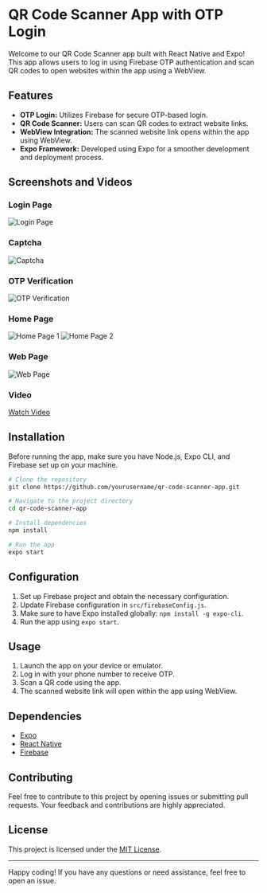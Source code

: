 

# QR Code Scanner App with OTP Login

Welcome to our QR Code Scanner app built with React Native and Expo! This app allows users to log in using Firebase OTP authentication and scan QR codes to open websites within the app using a WebView.

## Features

- **OTP Login:** Utilizes Firebase for secure OTP-based login.
- **QR Code Scanner:** Users can scan QR codes to extract website links.
- **WebView Integration:** The scanned website link opens within the app using WebView.
- **Expo Framework:** Developed using Expo for a smoother development and deployment process.

## Screenshots and Videos

### Login Page
![Login Page](https://res.cloudinary.com/dqhyudo4x/image/upload/v1708659848/Q1_cnt6gd.jpg)

### Captcha
![Captcha](https://res.cloudinary.com/dqhyudo4x/image/upload/v1708659848/Q2_ap6eig.jpg)

### OTP Verification
![OTP Verification](https://res.cloudinary.com/dqhyudo4x/image/upload/v1708659847/Q3_daipcp.jpg)

### Home Page
![Home Page 1](https://res.cloudinary.com/dqhyudo4x/image/upload/v1708659849/Q6_g3oezh.jpg)
![Home Page 2](https://res.cloudinary.com/dqhyudo4x/image/upload/v1708659849/Q4_dwkwij.jpg)

### Web Page
![Web Page](https://res.cloudinary.com/dqhyudo4x/image/upload/v1708659849/Q5_lqjcbk.jpg)

### Video
[Watch Video](https://res.cloudinary.com/dqhyudo4x/video/upload/v1708660074/Qr_Mobile_katzdw.mp4)

## Installation

Before running the app, make sure you have Node.js, Expo CLI, and Firebase set up on your machine.

```bash
# Clone the repository
git clone https://github.com/yourusername/qr-code-scanner-app.git

# Navigate to the project directory
cd qr-code-scanner-app

# Install dependencies
npm install

# Run the app
expo start
```

## Configuration

1. Set up Firebase project and obtain the necessary configuration.
2. Update Firebase configuration in `src/firebaseConfig.js`.
3. Make sure to have Expo installed globally: `npm install -g expo-cli`.
4. Run the app using `expo start`.

## Usage

1. Launch the app on your device or emulator.
2. Log in with your phone number to receive OTP.
3. Scan a QR code using the app.
4. The scanned website link will open within the app using WebView.

## Dependencies

- [Expo](https://expo.io/)
- [React Native](https://reactnative.dev/)
- [Firebase](https://firebase.google.com/)

## Contributing

Feel free to contribute to this project by opening issues or submitting pull requests. Your feedback and contributions are highly appreciated.

## License

This project is licensed under the [MIT License](LICENSE).

---

Happy coding! If you have any questions or need assistance, feel free to open an issue.
```

